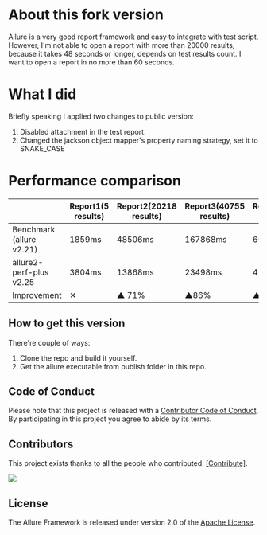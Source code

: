 [license]: http://www.apache.org/licenses/LICENSE-2.0 "Apache License 2.0"
[site]: https://qameta.io/?source=Report_GitHub
[blog]: https://qameta.io/blog
[gitter]: https://gitter.im/allure-framework/allure-core
[gitter-ru]: https://gitter.im/allure-framework/allure-ru
[tg-ru]: https://t.me/allure_ru
[twitter]: https://twitter.com/QametaSoftware "Qameta Software"
[twitter-team]: https://twitter.com/QametaSoftware/lists/team/members "Team"
[build]: https://github.com/allure-framework/allure2/actions/workflows/build.yaml
[build-badge]: https://github.com/allure-framework/allure2/actions/workflows/build.yaml/badge.svg
[maven]: https://repo.maven.apache.org/maven2/io/qameta/allure/allure-commandline/ "Maven Central"
[maven-badge]: https://img.shields.io/maven-central/v/io.qameta.allure/allure-commandline.svg?style=flat
[release]: https://github.com/allure-framework/allure2/releases/latest "Latest release"
[release-badge]: https://img.shields.io/github/release/allure-framework/allure2.svg?style=flat
[CONTRIBUTING.md]: .github/CONTRIBUTING.md
[CODE_OF_CONDUCT.md]: CODE_OF_CONDUCT.md
[docs]: https://docs.qameta.io/allure-report/
[discussions]: https://github.com/allure-framework/allure2/discussions

# About this fork version
Allure is a very good report framework and easy to integrate with test script. However, I'm not able to open a report with more than 20000 results, because it takes 48 seconds or longer, depends on test results count. I want to open a report in no more than 60 seconds.

# What I did
Briefly speaking I applied two changes to public version:
1. Disabled attachment in the test report.
2. Changed the jackson object mapper's property naming strategy, set it to SNAKE_CASE

# Performance comparison
| | Report1(5 results) | Report2(20218 results) | Report3(40755 results) | Report4(77280 results) |
| -------- | -------- | -------- | -------- | -------- |
| Benchmark (allure v2.21) | 1859ms | 48506ms | 167868ms | 609583ms |
| allure2-perf-plus v2.25 | 3804ms | 13868ms | 23498ms | 42683ms |
| Improvement | ✕ | ▲ 71% | ▲86% | ▲93% | 

## How to get this version
There're couple of ways:
1. Clone the repo and build it yourself.
2. Get the allure executable from publish folder in this repo.

## Code of Conduct

Please note that this project is released with a [Contributor Code of Conduct][CODE_OF_CONDUCT.md]. By participating in this project you agree to abide by its terms.

## Contributors

This project exists thanks to all the people who contributed. [[Contribute]](.github/CONTRIBUTING.md).

<a href="https://github.com/allure-framework/allure2/graphs/contributors"><img src="https://opencollective.com/allure-report/contributors.svg?avatarHeight=24&width=890&showBtn=false" /></a>

## License

The Allure Framework is released under version 2.0 of the [Apache License][license].
